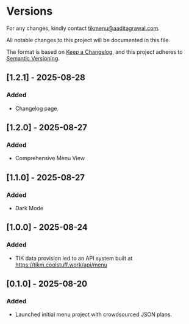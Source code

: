 # Versions

For any changes, kindly contact [tikmenu@aaditagrawal.com](mailto:tikmenu@aaditagrawal.com).

All notable changes to this project will be documented in this file.

The format is based on [Keep a Changelog](https://keepachangelog.com/en/1.0.0/),
and this project adheres to [Semantic Versioning](https://semver.org/spec/v2.0.0.html).

## [1.2.1] - 2025-08-28

### Added
- Changelog page.

## [1.2.0] - 2025-08-27

### Added
- Comprehensive Menu View

## [1.1.0] - 2025-08-27

### Added
- Dark Mode

## [1.0.0] - 2025-08-24

### Added
- TIK data provision led to an API system built at https://tikm.coolstuff.work/api/menu

## [0.1.0] - 2025-08-20

### Added
- Launched initial menu project with crowdsourced JSON plans.
